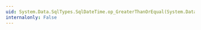 ```yaml
---
uid: System.Data.SqlTypes.SqlDateTime.op_GreaterThanOrEqual(System.Data.SqlTypes.SqlDateTime,System.Data.SqlTypes.SqlDateTime)
internalonly: False
---
```


